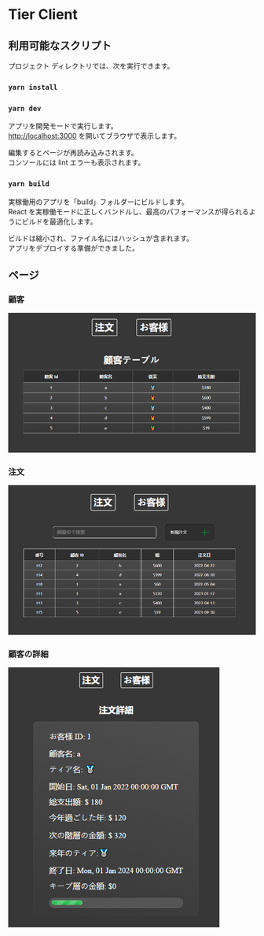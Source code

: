 # Tier Client

## 利用可能なスクリプト

プロジェクト ディレクトリでは、次を実行できます。

### `yarn install`

### `yarn dev`

アプリを開発モードで実行します。\
[http://localhost:3000](http://localhost:3000) を開いてブラウザで表示します。

編集するとページが再読み込みされます。\
コンソールには lint エラーも表示されます。

### `yarn build`

実稼働用のアプリを「build」フォルダーにビルドします。\
React を実稼働モードに正しくバンドルし、最高のパフォーマンスが得られるようにビルドを最適化します。

ビルドは縮小され、ファイル名にはハッシュが含まれます。\
アプリをデプロイする準備ができました。

## ページ

### 顧客
![構造](customers.png)

### 注文
![構造](orders.png)

### 顧客の詳細
![構造](customerdetail.png)
